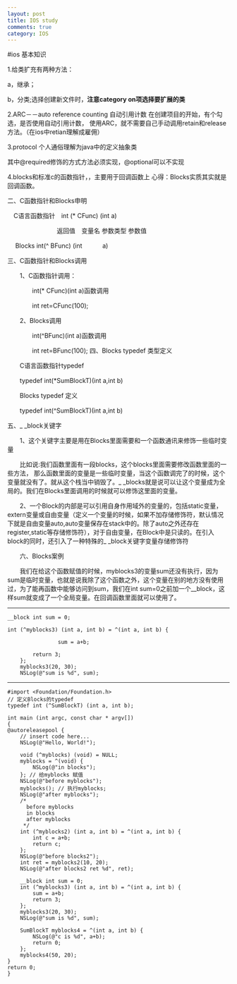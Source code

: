 ```yaml
---
layout: post
title: IOS study
comments: true
category: IOS
---
```


#ios 基本知识

1.给类扩充有两种方法：

a，继承；

b，分类;选择创建新文件时，<b>注意category on项选择要扩展的类</b>


2.ARC－－auto reference counting 自动引用计数
在创建项目的开始，有个勾选，是否使用自动引用计数，
使用ARC，就不需要自己手动调用retain和release方法。（在ios中retian理解成雇佣）

3.protocol 个人通俗理解为java中的定义抽象类  

其中@required修饰的方式方法必须实现，@optional可以不实现

4.blocks和标准c的函数指针，，主要用于回调函数上
心得：Blocks实质其实就是回调函数。

二、C函数指针和Blocks申明

　C语言函数指针　int (* CFunc)   (int          a)

　　　　　　　　返回值　变量名  参数类型 参数值

　 Blocks            int(^  BFunc)   (int　　　 a)

三、C函数指针和Blocks调用

　　1、C函数指针调用：

　　　　int(* CFunc)(int a)函数调用

　　　　int ret=CFunc(100);

　　2、Blocks调用

　　　　int(^BFunc)(int a)函数调用

　　　　int ret=BFunc(100);
四、Blocks typedef 类型定义

　　C语言函数指针typedef

　　typedef int(*SumBlockT)(int a,int b)

　　Blocks typedef 定义

　　typedef int(^SumBlockT)(int a,int b)

五、_ _block关键字

　　1、这个关键字主要是用在Blocks里面需要和一个函数通讯来修饰一些临时变量

　　比如说:我们函数里面有一段blocks，这个blocks里面需要修改函数里面的一些方法， 那么函数里面的变量是一些临时变量，当这个函数调完了的时候，这个变量就没有了。就从这个栈当中销毁了。_ _blocks就是说可以让这个变量成为全局的。我们在Blocks里面调用的时候就可以修饰这里面的变量。

　　2、一个Block的内部是可以引用自身作用域外的变量的，包括static变量，extern变量或自由变量（定义一个变量的时候，如果不加存储修饰符，默认情况下就是自由变量auto,auto变量保存在stack中的。除了auto之外还存在register,static等存储修饰符），对于自由变量，在Block中是只读的。在引入block的同时，还引入了一种特殊的_ _block关键字变量存储修饰符

　　六、Blocks案例

　　我们在给这个函数赋值的时候，myblocks3的变量sum还没有执行，因为sum是临时变量，也就是说我除了这个函数之外，这个变量在别的地方没有使用过，为了能再函数中能够访问到sum，我们在int sum=0之前加一个__block，这样sum就变成了一个全局变量。在回调函数里面就可以使用了。

---
	__block int sum = 0; 

	int (^myblocks3) (int a, int b) = ^(int a, int b) {
        
                    sum = a+b;
            
            return 3;
        };
        myblocks3(20, 30);
        NSLog(@"sum is %d", sum);

       
---
        
	#import <Foundation/Foundation.h>
	// 定义Blocks的typedef
	typedef int (^SumBlockT) (int a, int b);

	int main (int argc, const char * argv[])
	{
    @autoreleasepool {        
        // insert code here...
        NSLog(@"Hello, World!");
        
        void (^myblocks) (void) = NULL;
        myblocks = ^(void) {
            NSLog(@"in blocks");
        }; // 给myblocks 赋值
        NSLog(@"before myblocks");
        myblocks(); // 执行myblocks;
        NSLog(@"after myblocks");
        /*
          before myblocks
          in blocks
          after myblocks
         */
        int (^myblocks2) (int a, int b) = ^(int a, int b) {
            int c = a+b;
            return c;
        };
        NSLog(@"before blocks2");
        int ret = myblocks2(10, 20);
        NSLog(@"after blocks2 ret %d", ret);
        
        __block int sum = 0;
        int (^myblocks3) (int a, int b) = ^(int a, int b) {
            sum = a+b;
            return 3;
        };
        myblocks3(20, 30);
        NSLog(@"sum is %d", sum);
        
        SumBlockT myblocks4 = ^(int a, int b) {
            NSLog(@"c is %d", a+b);
            return 0;
        };
        myblocks4(50, 20);
    }
    return 0;
	}        
        
        
        
        
        